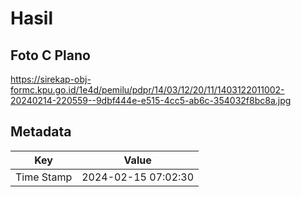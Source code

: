 # Hasil

## Foto C Plano

https://sirekap-obj-formc.kpu.go.id/1e4d/pemilu/pdpr/14/03/12/20/11/1403122011002-20240214-220559--9dbf444e-e515-4cc5-ab6c-354032f8bc8a.jpg


## Metadata

| Key        | Value               |
| ---------- | ------------------- |
| Time Stamp | 2024-02-15 07:02:30 |



